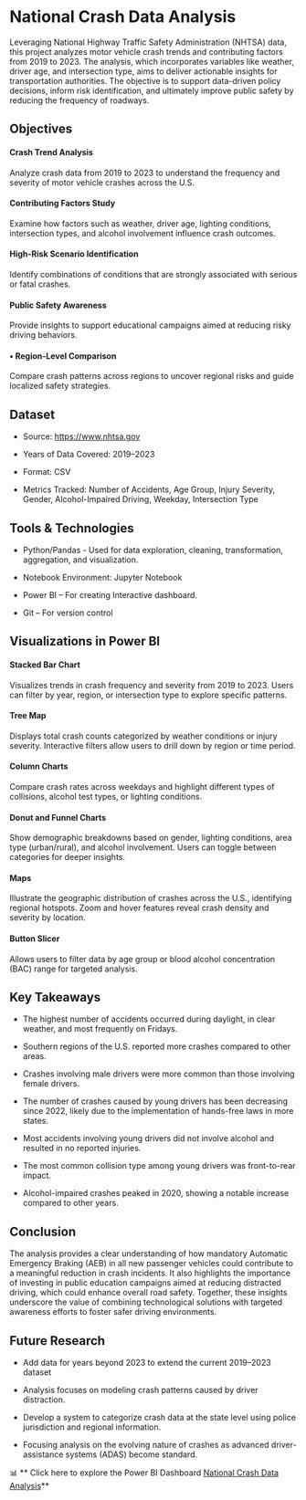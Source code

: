 # National Crash Data Analysis
Leveraging National Highway Traffic Safety Administration (NHTSA) data, this project analyzes motor vehicle crash trends and contributing factors from 2019 to 2023. The analysis, which incorporates variables like weather, driver age, and intersection type, aims to deliver actionable insights for transportation authorities. The objective is to support data-driven policy decisions, inform risk identification, and ultimately improve public safety by reducing the frequency of roadways.

## Objectives
#### Crash Trend Analysis
Analyze crash data from 2019 to 2023 to understand the frequency and severity of motor vehicle crashes across the U.S.

#### Contributing Factors Study
Examine how factors such as weather, driver age, lighting conditions, intersection types, and alcohol involvement influence crash outcomes.

#### High-Risk Scenario Identification
Identify combinations of conditions that are strongly associated with serious or fatal crashes.

#### Public Safety Awareness
Provide insights to support educational campaigns aimed at reducing risky driving behaviors.
#### • Region-Level Comparison
Compare crash patterns across regions to uncover regional risks and guide localized safety strategies.


## Dataset
* Source: https://www.nhtsa.gov

* Years of Data Covered: 2019–2023

* Format: CSV

* Metrics Tracked: Number of Accidents, Age Group, Injury Severity, Gender, Alcohol-Impaired Driving, Weekday, Intersection Type


## Tools & Technologies
* Python/Pandas - Used for data exploration, cleaning, transformation, aggregation, and visualization.

* Notebook Environment: Jupyter Notebook

* Power BI – For creating Interactive dashboard.

* Git – For version control

## Visualizations in Power BI
#### Stacked Bar Chart
Visualizes trends in crash frequency and severity from 2019 to 2023. Users can filter by year, region, or intersection type to explore specific patterns.

#### Tree Map
Displays total crash counts categorized by weather conditions or injury severity. Interactive filters allow users to drill down by region or time period.

#### Column Charts
Compare crash rates across weekdays and highlight different types of collisions, alcohol test types, or lighting conditions.

#### Donut and Funnel Charts
Show demographic breakdowns based on gender, lighting conditions, area type (urban/rural), and alcohol involvement. Users can toggle between categories for deeper insights.

#### Maps
Illustrate the geographic distribution of crashes across the U.S., identifying regional hotspots. Zoom and hover features reveal crash density and severity by location.

#### Button Slicer
Allows users to filter data by age group or blood alcohol concentration (BAC) range for targeted analysis.

## Key Takeaways
* The highest number of accidents occurred during daylight, in clear weather, and most frequently on Fridays.

* Southern regions of the U.S. reported more crashes compared to other areas.

* Crashes involving male drivers were more common than those involving female drivers.

* The number of crashes caused by young drivers has been decreasing since 2022, likely due to the implementation of hands-free laws in more states.

* Most accidents involving young drivers did not involve alcohol and resulted in no reported injuries.

* The most common collision type among young drivers was front-to-rear impact.

* Alcohol-impaired crashes peaked in 2020, showing a notable increase compared to other years.

## Conclusion
The analysis provides a clear understanding of how mandatory Automatic Emergency Braking (AEB) in all new passenger vehicles could contribute to a meaningful reduction in crash incidents. It also highlights the importance of investing in public education campaigns aimed at reducing distracted driving, which could enhance overall road safety. Together, these insights underscore the value of combining technological solutions with targeted awareness efforts to foster safer driving environments.

## Future Research
* Add data for years beyond 2023 to extend the current 2019–2023 dataset

* Analysis focuses on modeling crash patterns caused by driver distraction.

* Develop a system to categorize crash data at the state level using police jurisdiction and regional information.

* Focusing analysis on the evolving nature of crashes as advanced driver-assistance systems (ADAS) become standard.



 📊 ** Click here to explore the Power BI Dashboard <a href ="https://app.powerbi.com/view?r=eyJrIjoiY2NlMWIwN2EtYjUxMC00YTM0LTk3OWUtZjk1ODkzZDg2NjZhIiwidCI6IjEwMWRhNTg3LTE4NDMtNGY1Mi04YjhhLTE3YjA2OWM2NmQzMyIsImMiOjJ9" >National Crash Data Analysis</a>**

